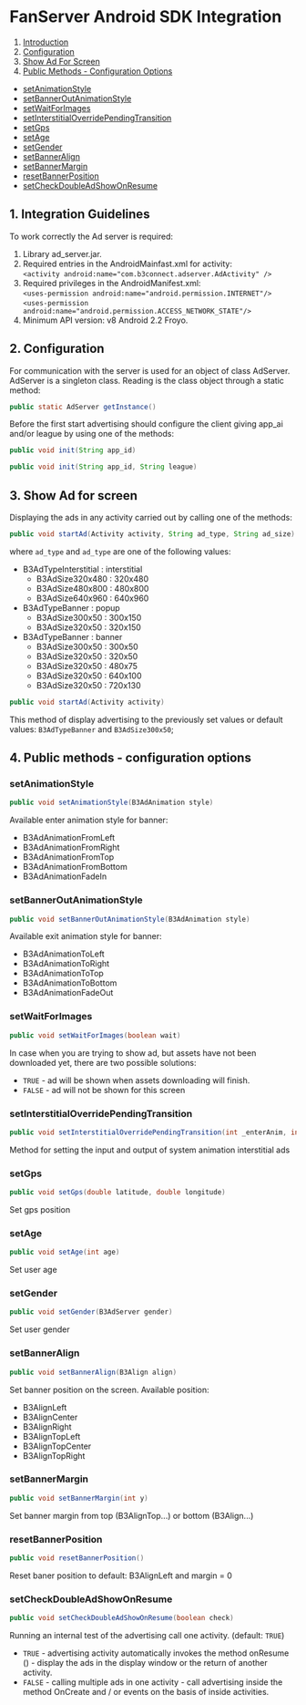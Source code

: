 # FanServer Android SDK Integration

1. [Introduction](#1-introduction)
2. [Configuration](#2-configuration)
3. [Show Ad For Screen](#3-show-ad-for-screen)
4. [Public Methods - Configuration Options](#4-public-methods---configuration-options)
  * [setAnimationStyle](#setanimationstyle)
  * [setBannerOutAnimationStyle](#setbanneroutanimationstyle)
  * [setWaitForImages](#setwaitforimages)
  * [setInterstitialOverridePendingTransition](#setinterstitialoverridependingtransition)
  * [setGps](#setgps)
  * [setAge](#setage)
  * [setGender](#setgender)
  * [setBannerAlign](#setbanneralign)
  * [setBannerMargin](#setbannermargin)
  * [resetBannerPosition](#resetbannerposition)
  * [setCheckDoubleAdShowOnResume](#setcheckdoubleadshowonresume)
  
## 1. Integration Guidelines

To work correctly the Ad server is required:

1. Library ad_server.jar.
1. Required entries in the AndroidMainfast.xml for activity:<br>
  `<activity android:name="com.b3connect.adserver.AdActivity" />` 
1. Required privileges in the AndroidManifest.xml:<br>
  `<uses-permission android:name="android.permission.INTERNET"/>`<br>
  `<uses-permission android:name="android.permission.ACCESS_NETWORK_STATE"/>`
1. Minimum API version: v8 Android 2.2 Froyo.

## 2. Configuration

For communication with the server is used for an object of class AdServer. AdServer is a singleton class. Reading is the class object through a static method:

```java
public static AdServer getInstance()
```

Before the first start advertising should configure the client giving app_ai and/or league by using one of the methods:
```java
public void init(String app_id)
```
```java
public void init(String app_id, String league)
```

## 3. Show Ad for screen

Displaying the ads in any activity carried out by calling one of the methods:

```java
public void startAd(Activity activity, String ad_type, String ad_size)
```

where `ad_type` and `ad_type` are one of the following values:

- B3AdTypeInterstitial : interstitial
  - B3AdSize320x480 : 320x480
  - B3AdSize480x800 : 480x800
  - B3AdSize640x960 : 640x960 
- B3AdTypeBanner : popup
  - B3AdSize300x50 : 300x150
  - B3AdSize320x50 : 320x150 
- B3AdTypeBanner : banner
  - B3AdSize300x50 : 300x50
  - B3AdSize320x50 : 320x50 
  - B3AdSize320x50 : 480x75 
  - B3AdSize320x50 : 640x100 
  - B3AdSize320x50 : 720x130 

```java
public void startAd(Activity activity)
```

This method of display advertising to the previously set values or default values: `B3AdTypeBanner` and `B3AdSize300x50`;

## 4. Public methods - configuration options

### setAnimationStyle

```java
public void setAnimationStyle(B3AdAnimation style)
```

Available enter animation style for banner:

- B3AdAnimationFromLeft
- B3AdAnimationFromRight
- B3AdAnimationFromTop
- B3AdAnimationFromBottom
- B3AdAnimationFadeIn

### setBannerOutAnimationStyle

```java
public void setBannerOutAnimationStyle(B3AdAnimation style)
```

Available exit animation style for banner:

- B3AdAnimationToLeft
- B3AdAnimationToRight
- B3AdAnimationToTop
- B3AdAnimationToBottom
- B3AdAnimationFadeOut

### setWaitForImages

```java
public void setWaitForImages(boolean wait)
```

In case when you are trying to show ad, but assets have not been downloaded yet, there are two possible solutions:

- `TRUE` - ad will be shown when assets downloading will finish.
- `FALSE` - ad will not be shown for this screen

### setInterstitialOverridePendingTransition

```java
public void setInterstitialOverridePendingTransition(int _enterAnim, int _exitAnim)
```

Method for setting the input and output of system animation interstitial ads

### setGps

```java
public void setGps(double latitude, double longitude)
```

Set gps position

### setAge

```java
public void setAge(int age)
```

Set user age

### setGender

```java
public void setGender(B3AdServer gender)
```

Set user gender

### setBannerAlign

```java
public void setBannerAlign(B3Align align)
```

Set banner position on the screen. Available  position:

- B3AlignLeft
- B3AlignCenter
- B3AlignRight
- B3AlignTopLeft
- B3AlignTopCenter
- B3AlignTopRight

### setBannerMargin

```java
public void setBannerMargin(int y)
```

Set banner margin from top (B3AlignTop...) or bottom (B3Align...)

### resetBannerPosition

```java
public void resetBannerPosition()
```

Reset baner position to default: B3AlignLeft and margin = 0  

### setCheckDoubleAdShowOnResume

```java
public void setCheckDoubleAdShowOnResume(boolean check)
```

Running an internal test of the advertising call one activity. (default: `TRUE`)

- `TRUE` - advertising activity automatically invokes the method onResume () - display the ads in the display window or the return of another activity.
- `FALSE` - calling multiple ads in one activity - call advertising inside the method OnCreate and / or events on the basis of inside activities.
